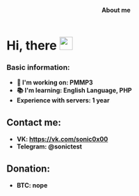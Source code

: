 <p align="center">
  <b>About me
    </p>
  
<div id="badges">
  <img src="https://komarev.com/ghpvc/?username=sonic0x00&style=flat-square&color=blue" alt=""/>
  <h1>
  Hi, there
  <img src="https://media.giphy.com/media/hvRJCLFzcasrR4ia7z/giphy.gif" width="30px"/>
</h1>
</div>
</div>

### Basic information:
- 🔭 I'm working on: PMMP3
- 📚 I'm learning: English Language, PHP
- Experience with servers: 1 year
## Contact me:
- VK: https://vk.com/sonic0x00
- Telegram: @sonictest
## Donation:
- BTC: nope
